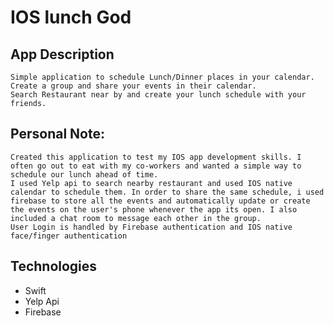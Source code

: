 

# IOS lunch God

## App Description
    Simple application to schedule Lunch/Dinner places in your calendar. 
    Create a group and share your events in their calendar. 
    Search Restaurant near by and create your lunch schedule with your friends.
## Personal Note:
    Created this application to test my IOS app development skills. I often go out to eat with my co-workers and wanted a simple way to schedule our lunch ahead of time. 
    I used Yelp api to search nearby restaurant and used IOS native calendar to schedule them. In order to share the same schedule, i used firebase to store all the events and automatically update or create the events on the user's phone whenever the app its open. I also included a chat room to message each other in the group.
    User Login is handled by Firebase authentication and IOS native face/finger authentication
## Technologies
 - Swift
 - Yelp Api
 - Firebase


